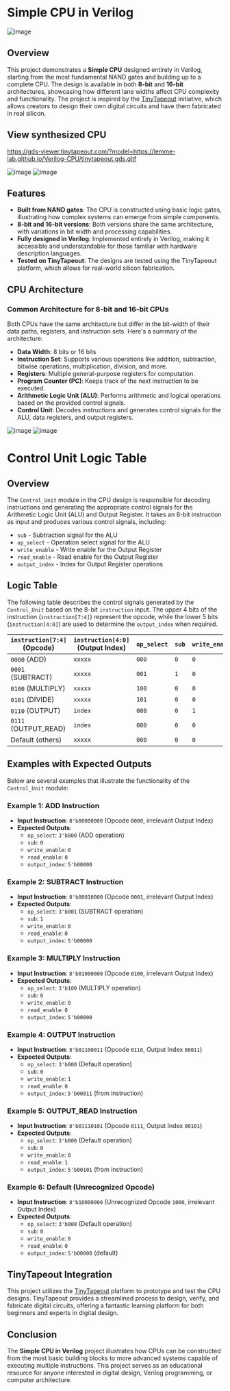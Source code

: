 # **Simple CPU in Verilog**

![image](https://github.com/user-attachments/assets/73fa615a-117e-4310-bf4c-5ecbdb8d7784)

## Overview

This project demonstrates a **Simple CPU** designed entirely in Verilog, starting from the most fundamental NAND gates and building up to a complete CPU. The design is available in both **8-bit** and **16-bit** architectures, showcasing how different lane widths affect CPU complexity and functionality. The project is inspired by the [TinyTapeout](https://tinytapeout.com/) initiative, which allows creators to design their own digital circuits and have them fabricated in real silicon.

## View synthesized CPU
https://gds-viewer.tinytapeout.com/?model=https://lemme-lab.github.io/Verilog-CPU/tinytapeout.gds.gltf

![image](https://github.com/user-attachments/assets/1af35421-4eff-4719-ae23-c13788dd2b57)
![image](https://github.com/user-attachments/assets/81138a63-310c-4a27-b186-1609a467003c)

## Features

- **Built from NAND gates**: The CPU is constructed using basic logic gates, illustrating how complex systems can emerge from simple components.
- **8-bit and 16-bit versions**: Both versions share the same architecture, with variations in bit width and processing capabilities.
- **Fully designed in Verilog**: Implemented entirely in Verilog, making it accessible and understandable for those familiar with hardware description languages.
- **Tested on TinyTapeout**: The designs are tested using the TinyTapeout platform, which allows for real-world silicon fabrication.

## CPU Architecture

### Common Architecture for 8-bit and 16-bit CPUs

Both CPUs have the same architecture but differ in the bit-width of their data paths, registers, and instruction sets. Here's a summary of the architecture:

- **Data Width**: 8 bits or 16 bits
- **Instruction Set**: Supports various operations like addition, subtraction, bitwise operations, multiplication, division, and more.
- **Registers**: Multiple general-purpose registers for computation.
- **Program Counter (PC)**: Keeps track of the next instruction to be executed.
- **Arithmetic Logic Unit (ALU)**: Performs arithmetic and logical operations based on the provided control signals.
- **Control Unit**: Decodes instructions and generates control signals for the ALU, data registers, and output registers.

![image](https://github.com/user-attachments/assets/dabcff6b-7b06-4fda-8c02-a0a6973d9e05)
![image](https://github.com/user-attachments/assets/59b12f67-a18b-4522-af43-122218f7af70)


# Control Unit Logic Table

## Overview

The `Control_Unit` module in the CPU design is responsible for decoding instructions and generating the appropriate control signals for the Arithmetic Logic Unit (ALU) and Output Register. It takes an 8-bit instruction as input and produces various control signals, including:

- `sub` - Subtraction signal for the ALU
- `op_select` - Operation select signal for the ALU
- `write_enable` - Write enable for the Output Register
- `read_enable` - Read enable for the Output Register
- `output_index` - Index for Output Register operations

## Logic Table

The following table describes the control signals generated by the `Control_Unit` based on the 8-bit `instruction` input. The upper 4 bits of the instruction (`instruction[7:4]`) represent the opcode, while the lower 5 bits (`instruction[4:0]`) are used to determine the `output_index` when required.

| `instruction[7:4]` (Opcode) | `instruction[4:0]` (Output Index) | `op_select` | `sub` | `write_enable` | `read_enable` | `output_index` |
|-----------------------------|-----------------------------------|-------------|-------|----------------|---------------|----------------|
| `0000` (ADD)                | `xxxxx`                           | `000`       | `0`   | `0`            | `0`           | `00000`        |
| `0001` (SUBTRACT)           | `xxxxx`                           | `001`       | `1`   | `0`            | `0`           | `00000`        |
| `0100` (MULTIPLY)           | `xxxxx`                           | `100`       | `0`   | `0`            | `0`           | `00000`        |
| `0101` (DIVIDE)             | `xxxxx`                           | `101`       | `0`   | `0`            | `0`           | `00000`        |
| `0110` (OUTPUT)             | `index`                           | `000`       | `0`   | `1`            | `0`           | `index`        |
| `0111` (OUTPUT_READ)        | `index`                           | `000`       | `0`   | `0`            | `1`           | `index`        |
| Default (others)            | `xxxxx`                           | `000`       | `0`   | `0`            | `0`           | `00000`        |

## Examples with Expected Outputs

Below are several examples that illustrate the functionality of the `Control_Unit` module:

### Example 1: ADD Instruction

- **Input Instruction**: `8'b00000000` (Opcode `0000`, irrelevant Output Index)
- **Expected Outputs**:
  - `op_select`: `3'b000` (ADD operation)
  - `sub`: `0`
  - `write_enable`: `0`
  - `read_enable`: `0`
  - `output_index`: `5'b00000`

### Example 2: SUBTRACT Instruction

- **Input Instruction**: `8'b00010000` (Opcode `0001`, irrelevant Output Index)
- **Expected Outputs**:
  - `op_select`: `3'b001` (SUBTRACT operation)
  - `sub`: `1`
  - `write_enable`: `0`
  - `read_enable`: `0`
  - `output_index`: `5'b00000`

### Example 3: MULTIPLY Instruction

- **Input Instruction**: `8'b01000000` (Opcode `0100`, irrelevant Output Index)
- **Expected Outputs**:
  - `op_select`: `3'b100` (MULTIPLY operation)
  - `sub`: `0`
  - `write_enable`: `0`
  - `read_enable`: `0`
  - `output_index`: `5'b00000`

### Example 4: OUTPUT Instruction

- **Input Instruction**: `8'b01100011` (Opcode `0110`, Output Index `00011`)
- **Expected Outputs**:
  - `op_select`: `3'b000` (Default operation)
  - `sub`: `0`
  - `write_enable`: `1`
  - `read_enable`: `0`
  - `output_index`: `5'b00011` (from instruction)

### Example 5: OUTPUT_READ Instruction

- **Input Instruction**: `8'b01110101` (Opcode `0111`, Output Index `00101`)
- **Expected Outputs**:
  - `op_select`: `3'b000` (Default operation)
  - `sub`: `0`
  - `write_enable`: `0`
  - `read_enable`: `1`
  - `output_index`: `5'b00101` (from instruction)

### Example 6: Default (Unrecognized Opcode)

- **Input Instruction**: `8'b10000000` (Unrecognized Opcode `1000`, irrelevant Output Index)
- **Expected Outputs**:
  - `op_select`: `3'b000` (Default operation)
  - `sub`: `0`
  - `write_enable`: `0`
  - `read_enable`: `0`
  - `output_index`: `5'b00000` (default)

## TinyTapeout Integration

This project utilizes the [TinyTapeout](https://tinytapeout.com/) platform to prototype and test the CPU designs. TinyTapeout provides a streamlined process to design, verify, and fabricate digital circuits, offering a fantastic learning platform for both beginners and experts in digital design.

## Conclusion

The **Simple CPU in Verilog** project illustrates how CPUs can be constructed from the most basic building blocks to more advanced systems capable of executing multiple instructions. This project serves as an educational resource for anyone interested in digital design, Verilog programming, or computer architecture.

